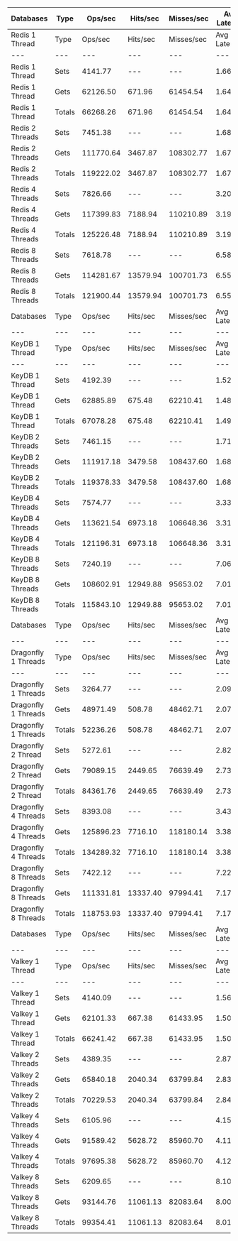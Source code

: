 | Databases | Type | Ops/sec | Hits/sec | Misses/sec | Avg Latency | p50 Latency | p99 Latency | p99.9 Latency | KB/sec |
| --- | --- | --- | --- | --- | --- | --- | --- | --- | --- |
| Redis 1 Thread | Type | Ops/sec | Hits/sec | Misses/sec | Avg Latency | p50 Latency | p99 Latency | p99.9 Latency | KB/sec |
| --- | --- | --- | --- | --- | --- | --- | --- | --- | --- |
Redis 1 Thread | Sets | 4141.77 | --- | --- | 1.66255 | 1.63900 | 2.57500 | 6.11100 | 4335.88 |
Redis 1 Thread | Gets | 62126.50 | 671.96 | 61454.54 | 1.64235 | 1.62300 | 2.57500 | 6.46300 | 3040.31 |
Redis 1 Thread | Totals | 66268.26 | 671.96 | 61454.54 | 1.64362 | 1.62300 | 2.57500 | 6.46300 | 7376.19 |
Redis 2 Threads | Sets | 7451.38 | --- | --- | 1.68751 | 1.47900 | 3.47100 | 10.30300 | 7800.61 |
Redis 2 Threads | Gets | 111770.64 | 3467.87 | 108302.77 | 1.67479 | 1.46300 | 3.51900 | 9.85500 | 7737.54 |
Redis 2 Threads | Totals | 119222.02 | 3467.87 | 108302.77 | 1.67558 | 1.46300 | 3.51900 | 9.91900 | 15538.15 |
Redis 4 Threads | Sets | 7826.66 | --- | --- | 3.20752 | 3.08700 | 7.13500 | 14.14300 | 8193.48 |
Redis 4 Threads | Gets | 117399.83 | 7188.94 | 110210.89 | 3.19089 | 3.07100 | 7.16700 | 15.10300 | 11687.49 |
Redis 4 Threads | Totals | 125226.48 | 7188.94 | 110210.89 | 3.19193 | 3.07100 | 7.13500 | 15.03900 | 19880.97 |
Redis 8 Threads | Sets | 7618.78 | --- | --- | 6.58891 | 6.17500 | 15.93500 | 49.66300 | 7975.86 |
Redis 8 Threads | Gets | 114281.67 | 13579.94 | 100701.73 | 6.55522 | 6.14300 | 16.12700 | 50.17500 | 17984.71 |
Redis 8 Threads | Totals | 121900.44 | 13579.94 | 100701.73 | 6.55732 | 6.14300 | 16.12700 | 50.17500 | 25960.57 |
| Databases | Type | Ops/sec | Hits/sec | Misses/sec | Avg Latency | p50 Latency | p99 Latency | p99.9 Latency | KB/sec |
| --- | --- | --- | --- | --- | --- | --- | --- | --- | --- |
| KeyDB 1 Thread | Type | Ops/sec | Hits/sec | Misses/sec | Avg Latency | p50 Latency | p99 Latency | p99.9 Latency | KB/sec |
| --- | --- | --- | --- | --- | --- | --- | --- | --- | --- |
KeyDB 1 Thread | Sets | 4192.39 | --- | --- | 1.52405 | 1.47100 | 3.58300 | 5.27900 | 4388.88 |
KeyDB 1 Thread | Gets | 62885.89 | 675.48 | 62210.41 | 1.48837 | 1.46300 | 2.49500 | 6.04700 | 3072.76 |
KeyDB 1 Thread | Totals | 67078.28 | 675.48 | 62210.41 | 1.49060 | 1.46300 | 2.51100 | 6.01500 | 7461.64 |
KeyDB 2 Threads | Sets | 7461.15 | --- | --- | 1.71296 | 1.53500 | 4.31900 | 10.49500 | 7810.84 |
KeyDB 2 Threads | Gets | 111917.18 | 3479.58 | 108437.60 | 1.68810 | 1.52700 | 3.96700 | 9.66300 | 7754.87 |
KeyDB 2 Threads | Totals | 119378.33 | 3479.58 | 108437.60 | 1.68965 | 1.52700 | 3.98300 | 9.72700 | 15565.71 |
KeyDB 4 Threads | Sets | 7574.77 | --- | --- | 3.33952 | 3.24700 | 8.38300 | 15.61500 | 7929.78 |
KeyDB 4 Threads | Gets | 113621.54 | 6973.18 | 106648.36 | 3.31544 | 3.21500 | 8.38300 | 16.25500 | 11327.02 |
KeyDB 4 Threads | Totals | 121196.31 | 6973.18 | 106648.36 | 3.31694 | 3.21500 | 8.38300 | 16.19100 | 19256.80 |
KeyDB 8 Threads | Sets | 7240.19 | --- | --- | 7.06060 | 6.55900 | 18.94300 | 48.38300 | 7579.53 |
KeyDB 8 Threads | Gets | 108602.91 | 12949.88 | 95653.02 | 7.01074 | 6.52700 | 19.07100 | 48.89500 | 17135.95 |
KeyDB 8 Threads | Totals | 115843.10 | 12949.88 | 95653.02 | 7.01385 | 6.52700 | 19.07100 | 48.89500 | 24715.48 |
| Databases | Type | Ops/sec | Hits/sec | Misses/sec | Avg Latency | p50 Latency | p99 Latency | p99.9 Latency | KB/sec |
| --- | --- | --- | --- | --- | --- | --- | --- | --- | --- |
| Dragonfly 1 Threads | Type | Ops/sec | Hits/sec | Misses/sec | Avg Latency | p50 Latency | p99 Latency | p99.9 Latency | KB/sec |
| --- | --- | --- | --- | --- | --- | --- | --- | --- | --- |
Dragonfly 1 Threads | Sets | 3264.77 | --- | --- | 2.09571 | 1.86300 | 4.63900 | 8.12700 | 3417.78 |
Dragonfly 1 Threads | Gets | 48971.49 | 508.78 | 48462.71 | 2.07782 | 1.85500 | 4.51100 | 7.61500 | 2375.56 |
Dragonfly 1 Threads | Totals | 52236.26 | 508.78 | 48462.71 | 2.07894 | 1.85500 | 4.51100 | 7.64700 | 5793.34 |
Dragonfly 2 Thread | Sets | 5272.61 | --- | --- | 2.82656 | 2.68700 | 8.76700 | 18.94300 | 5519.73 |
Dragonfly 2 Thread | Gets | 79089.15 | 2449.65 | 76639.49 | 2.73351 | 2.67100 | 7.13500 | 13.63100 | 5470.86 |
Dragonfly 2 Thread | Totals | 84361.76 | 2449.65 | 76639.49 | 2.73932 | 2.67100 | 7.19900 | 14.59100 | 10990.59 |
Dragonfly 4 Threads | Sets | 8393.08 | --- | --- | 3.43477 | 3.51900 | 9.08700 | 17.79100 | 8786.45 |
Dragonfly 4 Threads | Gets | 125896.23 | 7716.10 | 118180.14 | 3.38243 | 3.50300 | 8.31900 | 17.27900 | 12540.24 |
Dragonfly 4 Threads | Totals | 134289.32 | 7716.10 | 118180.14 | 3.38571 | 3.50300 | 8.31900 | 17.27900 | 21326.69 |
Dragonfly 8 Threads | Sets | 7422.12 | --- | --- | 7.22106 | 6.75100 | 24.83100 | 59.39100 | 7769.98 |
Dragonfly 8 Threads | Gets | 111331.81 | 13337.40 | 97994.41 | 7.17489 | 6.71900 | 24.57500 | 59.64700 | 17628.90 |
Dragonfly 8 Threads | Totals | 118753.93 | 13337.40 | 97994.41 | 7.17778 | 6.71900 | 24.57500 | 59.64700 | 25398.89 |
| Databases | Type | Ops/sec | Hits/sec | Misses/sec | Avg Latency | p50 Latency | p99 Latency | p99.9 Latency | KB/sec |
| --- | --- | --- | --- | --- | --- | --- | --- | --- | --- |
| Valkey 1 Thread | Type | Ops/sec | Hits/sec | Misses/sec | Avg Latency | p50 Latency | p99 Latency | p99.9 Latency | KB/sec |
| --- | --- | --- | --- | --- | --- | --- | --- | --- | --- |
Valkey 1 Thread | Sets | 4140.09 | --- | --- | 1.56520 | 1.39900 | 5.24700 | 7.87100 | 4334.13 |
Valkey 1 Thread | Gets | 62101.33 | 667.38 | 61433.95 | 1.50562 | 1.39900 | 3.74300 | 6.52700 | 3034.76 |
Valkey 1 Thread | Totals | 66241.42 | 667.38 | 61433.95 | 1.50934 | 1.39900 | 3.77500 | 7.48700 | 7368.88 |
Valkey 2 Threads | Sets | 4389.35 | --- | --- | 2.87679 | 2.30300 | 7.42300 | 13.95100 | 4595.07 |
Valkey 2 Threads | Gets | 65840.18 | 2040.34 | 63799.84 | 2.83936 | 2.20700 | 7.42300 | 13.43900 | 4555.45 |
Valkey 2 Threads | Totals | 70229.53 | 2040.34 | 63799.84 | 2.84170 | 2.22300 | 7.42300 | 13.50300 | 9150.51 |
Valkey 4 Threads | Sets | 6105.96 | --- | --- | 4.15611 | 3.96700 | 10.68700 | 18.81500 | 6392.14 |
Valkey 4 Threads | Gets | 91589.42 | 5628.72 | 85960.70 | 4.11771 | 3.95100 | 10.04700 | 20.35100 | 9138.34 |
Valkey 4 Threads | Totals | 97695.38 | 5628.72 | 85960.70 | 4.12011 | 3.95100 | 10.11100 | 20.35100 | 15530.48 |
Valkey 8 Threads | Sets | 6209.65 | --- | --- | 8.10083 | 7.67900 | 24.57500 | 61.18300 | 6500.69 |
Valkey 8 Threads | Gets | 93144.76 | 11061.13 | 82083.64 | 8.00964 | 7.61500 | 21.88700 | 58.36700 | 14651.19 |
Valkey 8 Threads | Totals | 99354.41 | 11061.13 | 82083.64 | 8.01534 | 7.61500 | 22.01500 | 58.62300 | 21151.88 |
